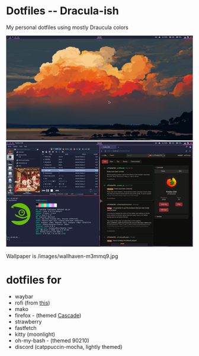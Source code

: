 # Dotfiles -- Dracula-ish

My personal dotfiles using mostly Draucula colors

![1](/images/2024-10-23-121909_hyprshot.png)
![2](/images/2024-10-23-124404_hyprshot.png)

Wallpaper is /images/wallhaven-m3mmq9.jpg
# dotfiles for

- waybar
- rofi (from [this](https://github.com/adi1090x/rofi))
- mako
- firefox - (themed [Cascade](https://github.com/cascadefox/cascade))
- strawberry
- fastfetch
- kitty (moonlight)
- oh-my-bash - (themed 90210)
- discord (catppuccin-mocha, lightly themed)